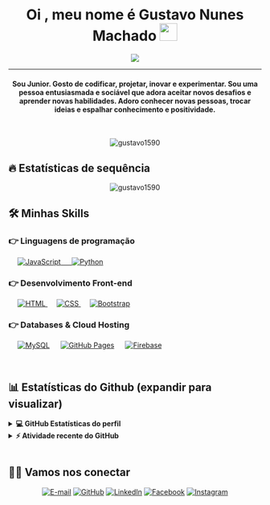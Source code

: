 <h1 align="center">Oi , meu nome é Gustavo Nunes Machado <img src="https://media.giphy.com/media/hvRJCLFzcasrR4ia7z/giphy.gif" width="35"></h1>
<p align="center">
  <a href="https://github.com/DenverCoder1/readme-typing-svg"><img src="https://readme-typing-svg.herokuapp.com?lines=Full+Stack+Web+Developer;Sempre%20aprendendo%20coisas%20novas&center=true&width=500&height=50"></a>
</p>
<hr/>
<h4 align="center">Sou Junior. Gosto de codificar, projetar, inovar e experimentar. Sou uma pessoa entusiasmada e sociável que adora aceitar novos desafios e aprender novas habilidades. Adoro conhecer novas pessoas, trocar ideias e espalhar conhecimento e positividade.</h4>
<br>
<p align="center"> <img src="https://komarev.com/ghpvc/?username=gustavo1590&label=Profile%20views&color=0e75b6&style=plastic" alt="gustavo1590" /> </p>

## 🔥 Estatísticas de sequência
<p align="center"><img src="https://github-readme-streak-stats.herokuapp.com/?user=gustavo1590&theme=algolia" alt="gustavo1590"  /></p>


## 🛠️ Minhas Skills

### 👉 Linguagens de programação

<p align="left"> 
  &emsp;
  <a href="https://developer.mozilla.org/en-US/docs/Web/JavaScript" target="_blank"> 
     <img alt="JavaScript" src="https://img.shields.io/badge/JavaScript%20-%23F7DF1E.svg?logo=javascript&logoColor=black">
  &emsp;
   <a href="https://www.python.org" target="_blank">
    <img alt="Python" src="https://img.shields.io/badge/Python%20-%2314354C.svg?logo=python&logoColor=white">
  </a>
</p>

### 👉 Desenvolvimento Front-end
<p align="left"> 
  &emsp; 
  <a href="https://www.w3.org/html/" target="_blank"> 
   <img alt="HTML" src="https://img.shields.io/badge/HTML5%20-%23E34F26.svg?logo=html5&logoColor=white">
  </a>   
  &emsp;
  <a href="https://www.w3schools.com/css/" target="_blank">
    <img alt="CSS" src="https://img.shields.io/badge/CSS%20-%231572B6.svg?logo=css3&logoColor=white">
  </a> 
   &emsp;
  <a href="https://getbootstrap.com" target="_blank"> 
    <img alt="Bootstrap" src="https://img.shields.io/badge/Bootstrap-%23563D7C.svg?style=flat&logo=bootstrap&logoColor=white"/>
  </a>
</p>

### 👉 Databases & Cloud Hosting
<p align="left">
  &emsp;
    <a href="https://www.mysql.com/" target="_blank"><img alt="MySQL" src="https://img.shields.io/badge/MySQL-%2300f.svg?style=flat&llogo=mysql&logoColor=white"></a>
  &emsp;
    <a href="https://www.github.com" target="_blank"><img alt="GitHub Pages" src="https://img.shields.io/badge/GitHub%20Pages-%23327FC7.svg?style=flat&llogo=github&logoColor=white"></a>  
  &emsp;
    <a href="https://firebase.google.com/" target="_blank"><img alt="Firebase" src ="https://img.shields.io/badge/Firebase-%23316192.svg?logo=firebase&logoColor=white"></a>
 </p>

<br/>

## 📊 Estatísticas do Github (expandir para visualizar) 


<details> 
  <summary><b>💻 GitHub Estatísticas do perfil</b></summary>
  <br/>
  <p align="center">
    <a href="https://github.com/anuraghazra/github-readme-stats"><img alt="Gustavo Machado Github Stats" src="https://github-readme-stats.vercel.app/api?username=gustavo1590&show_icons=true&count_private=true&theme=algolia" height="192px"/></a>
<br/>
  &nbsp;
	  <img src="https://github-readme-stats.vercel.app/api/top-langs?username=gustavo1590&show_icons=true&locale=en&layout=compact&theme=algolia" alt="gustavo1590" height="192px"/>
  <br/>
  </p>
</details>


<details>
  <summary><b>⚡ Atividade recente do GitHub</b></summary>
  <br/>
   <a href="https://github.com/gustavo1590"><img alt="Gustavo1590 Activity Graph" src="https://activity-graph.herokuapp.com/graph?username=gustavo1590&custom_title=Gustavo%20Machado%20Contribution%20Graph&theme=react-dark" /></a>
  <br/>

</details>

<br/>

## 🙋‍♀️ Vamos nos conectar
<p align="center">
	<a href="mailto:gustavonmachado@hotmail.com"><img src="https://img.icons8.com/bubbles/50/000000/gmail.png" alt="E-mail"/></a>
	<a href="https://github.com/gustavo1590"><img src="https://img.icons8.com/bubbles/50/000000/github.png" alt="GitHub"/></a>
	<a href="https://www.linkedin.com/in/gustavo-nunes-machado-3a9549ab/"><img src="https://img.icons8.com/bubbles/50/000000/linkedin.png" alt="LinkedIn"/></a>
	<a href="https://www.facebook.com/gustavo.machado.5872/"><img src="https://img.icons8.com/bubbles/50/000000/facebook-new.png" alt="Facebook"/></a>
	<a href="https://www.instagram.com/gustavo_n_machado/"><img src="https://img.icons8.com/bubbles/50/000000/instagram.png" alt="Instagram"/></a>

</p>
